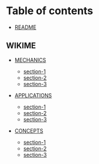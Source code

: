 <!--
[ file: README.md ] =======================================================================

[ description ] ---------------------------------------------------------------------------

	this .md file contains the table of contents for the network security gitbook.io file.

[ explanation ] ---------------------------------------------------------------------------

	the purpose of this .md file is for navigating pages and sub-pages on gitbook.com
-->

# Table of contents

* [README](README.md)

<!--wikime-->
## WIKIME

* [MECHANICS](WIKIME/1-mechanics/README.md)
	* [section-1](WIKIME/1-mechanics/section-1.md)
	* [section-2](WIKIME/1-mechanics/section-2.md)
	* [section-3](WIKIME/1-mechanics/section-3.md)

* [APPLICATIONS](WIKIME/2-applications/README.md)
	* [section-1](WIKIME/2-applications/section-1.md)
	* [section-2](WIKIME/2-applications/section-2.md)
	* [section-3](WIKIME/2-applications/section-3.md)

* [CONCEPTS](WIKIME/3-concepts/README.md)
	* [section-1](WIKIME/3-concepts/section-1.md)
	* [section-2](WIKIME/3-concepts/section-2.md)
	* [section-3](WIKIME/3-concepts/section-3.md)
